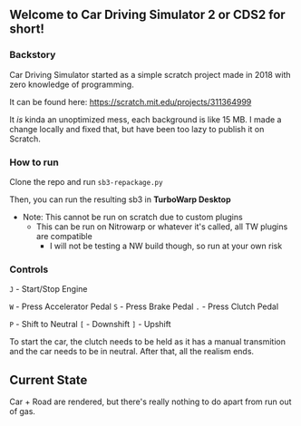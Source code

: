 ## Welcome to Car Driving Simulator 2 or CDS2 for short!

### Backstory
Car Driving Simulator started as a simple scratch project made in 2018 with zero knowledge of programming.

It can be found here: https://scratch.mit.edu/projects/311364999

It *is* kinda an unoptimized mess, each background is like 15 MB. I made a change locally and fixed that, but have been too lazy to publish it on Scratch.

### How to run

Clone the repo and run `sb3-repackage.py`

Then, you can run the resulting sb3 in **TurboWarp Desktop**
- Note: This cannot be run on scratch due to custom plugins
    - This can be run on Nitrowarp or whatever it's called, all TW plugins are compatible
        - I will not be testing a NW build though, so run at your own risk



### Controls

`J` - Start/Stop Engine

`W` - Press Accelerator Pedal
`S` - Press Brake Pedal
`.` - Press Clutch Pedal

`P` - Shift to Neutral
`[` - Downshift
`]` - Upshift

To start the car, the clutch needs to be held as it has a manual transmition and the car needs to be in neutral. After that, all the realism ends.

## Current State
Car + Road are rendered, but there's really nothing to do apart from run out of gas.